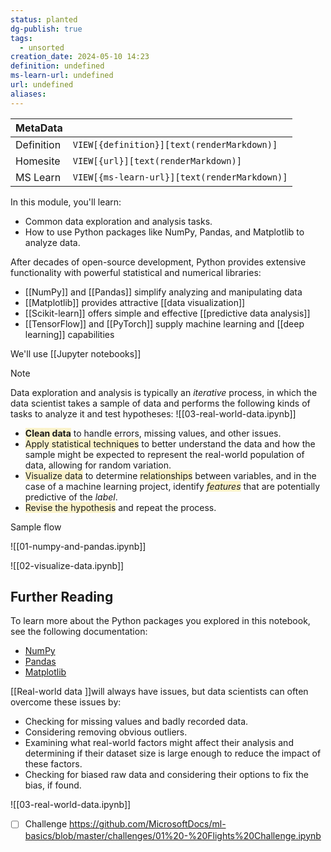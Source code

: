```yaml
---
status: planted
dg-publish: true
tags:
  - unsorted
creation_date: 2024-05-10 14:23
definition: undefined
ms-learn-url: undefined
url: undefined
aliases:
---
```


| MetaData   |                                              |
| ---------- | -------------------------------------------- |
| Definition | `VIEW[{definition}][text(renderMarkdown)]`   |
| Homesite   | `VIEW[{url}][text(renderMarkdown)]`          |
| MS Learn   | `VIEW[{ms-learn-url}][text(renderMarkdown)]` |

In this module, you'll learn:

- Common data exploration and analysis tasks.
- How to use Python packages like NumPy, Pandas, and Matplotlib to analyze data.

After decades of open-source development, Python provides extensive functionality with powerful statistical and numerical libraries:

- [[NumPy]] and [[Pandas]] simplify analyzing and manipulating data
- [[Matplotlib]] provides attractive [[data visualization]]
- [[Scikit-learn]] offers simple and effective [[predictive data analysis]]
- [[TensorFlow]] and [[PyTorch]] supply machine learning and [[deep learning]] capabilities

We'll use [[Jupyter notebooks]]

> [!NOTE]
> Data exploration and analysis is typically an _iterative_ process, in which the data scientist takes a sample of data and performs the following kinds of tasks to analyze it and test hypotheses:
![[03-real-world-data.ipynb]]
- **<span style="background:rgba(240, 200, 0, 0.2)">Clean data</span>** to handle errors, missing values, and other issues.
- <span style="background:rgba(240, 200, 0, 0.2)">Apply statistical techniques</span> to better understand the data and how the sample might be expected to represent the real-world population of data, allowing for random variation.
- <span style="background:rgba(240, 200, 0, 0.2)">Visualize data</span> to determine <span style="background:rgba(240, 200, 0, 0.2)">relationships</span> between variables, and in the case of a machine learning project, identify <span style="background:rgba(240, 200, 0, 0.2)">_features_</span> that are potentially predictive of the _label_.
- <span style="background:rgba(240, 200, 0, 0.2)">Revise the hypothesis</span> and repeat the process.

Sample flow

![[01-numpy-and-pandas.ipynb]]

![[02-visualize-data.ipynb]]

## Further Reading

To learn more about the Python packages you explored in this notebook, see the following documentation:

- [NumPy](https://numpy.org/doc/stable/)
- [Pandas](https://pandas.pydata.org/pandas-docs/stable/)
- [Matplotlib](https://matplotlib.org/contents.html)


[[Real-world data ]]will always have issues, but data scientists can often overcome these issues by:

- Checking for missing values and badly recorded data.
- Considering removing obvious outliers.
- Examining what real-world factors might affect their analysis and determining if their dataset size is large enough to reduce the impact of these factors.
- Checking for biased raw data and considering their options to fix the bias, if found.

![[03-real-world-data.ipynb]]


- [ ] Challenge https://github.com/MicrosoftDocs/ml-basics/blob/master/challenges/01%20-%20Flights%20Challenge.ipynb


